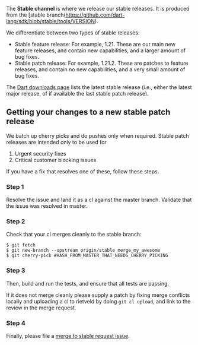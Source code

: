 The **Stable channel** is where we release our stable releases. It is produced from the [stable branch(https://github.com/dart-lang/sdk/blob/stable/tools/VERSION).

We differentiate between two types of stable releases:

   * Stable feature release: For example, 1.21. These are our main new feature releases, and contain new capabilities, and a larger amount of bug fixes.
   * Stable patch release: For example, 1.21.2. These are patches to feature releases, and contain no new capabilities, and a very small amount of bug fixes.

The [Dart downloads page](https://www.dartlang.org/install/archive) lists the latest stable release (i.e., either the latest major release, of if available the last stable patch release).

## Getting your changes to a new stable patch release

We batch up cherry picks and do pushes only when required. Stable patch releases are intended only to be used for

   1. Urgent security fixes
   1. Critical customer blocking issues

If you have a fix that resolves one of these, follow these steps.

### Step 1

Resolve the issue and land it as a cl against the master branch. Validate that the issue was resolved in master.

### Step 2
Check that your cl merges cleanly to the stable branch:

```console
$ git fetch
$ git new-branch --upstream origin/stable merge_my_awesome
$ git cherry-pick #HASH_FROM_MASTER_THAT_NEEDS_CHERRY_PICKING
```

### Step 3
Then, build and run the tests, and ensure that all tests are passing. 

If it does not merge cleanly please supply a patch by fixing merge conflicts locally and uploading a cl to rietveld by doing `git cl upload`, and link to the review in the merge request.

### Step 4
Finally, please file a [merge to stable request issue](https://goo.gl/vcmz7o).
